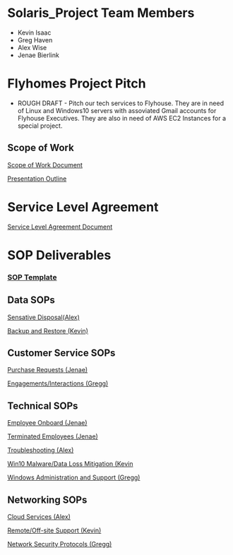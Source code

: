 # Solaris_Project Team Members
* Kevin Isaac
* Greg Haven
* Alex Wise
* Jenae Bierlink
# Flyhomes Project Pitch
* ROUGH DRAFT - Pitch our tech services to Flyhouse. They are in need of Linux and Windows10 servers with assoviated Gmail accounts for Flyhouse Executives. They are also in need of AWS EC2 Instances for a special project.  
## Scope of Work 
[Scope of Work Document](https://docs.google.com/document/d/1tKS-N-bnod4cSWF9V-nxe8KMoWA-1A1B1EQ0anAhnxU/edit#)

[Presentation Outline](https://docs.google.com/document/d/1DHkzd0UDan9jojer5HEYNljOKHlbitHTMgxjhIFpSb4/edit)
# Service Level Agreement
[Service Level Agreement Document](https://docs.google.com/document/d/1eF2KEu1LEeQw6Q4KB8btqLnYm1uy1kZolcZQSLnOTAk/edit#heading=h.84c483ds436l)
# SOP Deliverables 
### [SOP Template](https://docs.google.com/document/d/1yyYwDdL1-Uv639MBpW4BcHVQo4rFrtXnccLk-by1OfU/edit#heading=h.ubpkrrk9q74r)
## Data SOPs
[Sensative Disposal(Alex)](https://docs.google.com/document/d/19ezktvI7jzYjHco1kbj_ZqII6GtBUoLCxgQga74mvxM/edit)

[Backup and Restore (Kevin)](https://docs.google.com/document/d/1yUAOnds44jMuBmivuZSBNC9--k7KAGbAkgEjiFBb6sw/edit)
## Customer Service SOPs
[Purchase Requests (Jenae)](https://docs.google.com/document/d/1dkEb6aFkjOvofOXQ5wGpUnWItazkeJVR7gpUZ81exrU/edit)

[Engagements/Interactions (Gregg)](https://docs.google.com/document/d/1phYLlFpJL8N8DXd89oq2V7XgV0Tgidt8HQgmybefweU/edit)
## Technical SOPs 
[Employee Onboard (Jenae)](https://docs.google.com/document/d/1m6ht5XgES9II17QGAa4GYNY6wq8g0PnpM_65ATme71k/edit)

[Terminated Employees (Jenae)](https://docs.google.com/document/d/1b_wUIwEEzBS6bgVMI14OIGXrLmBFmkkD6kP6QkKHwLg/edit)

[Troubleshooting (Alex)](https://docs.google.com/document/d/19tm31O6WiLMeRmgO1uSRyN4Q5CcOAs3ft8q_i5ZIAH0/edit)

[Win10 Malware/Data Loss Mitigation (Kevin](https://docs.google.com/document/d/1smCnEwxxMnwwedi3wLnNOSHP0ClCwQJIEmEnwiMRi_U/edit)

[Windows Administration and Support (Gregg)](https://docs.google.com/document/d/1OSKWWi-JtRlgAgmEXVn5VGPLGPVFuI_5GbBr-RMEhh0/edit)
## Networking SOPs
[Cloud Services (Alex)](https://docs.google.com/document/d/1iWXqaAL-bd10UFrVd0gKalNSVtBwTsUmKhf6o7QRNVs/edit)

[Remote/Off-site Support (Kevin)](https://docs.google.com/document/d/1S2DtT6fytxlT1aZveO01Ji3fPKNfiAWbbnhzZzwj1ZY/edit)

[Network Security Protocols (Gregg)](https://docs.google.com/document/d/1P5prPpa2S7Vh20PTMivunDhCExxUWozDYPl69krqM-c/edit)
